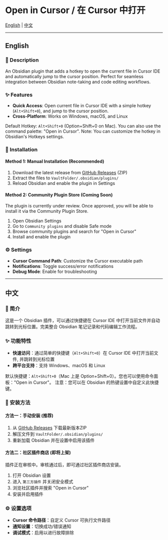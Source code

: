 # Open in Cursor / 在 Cursor 中打开

[English](#english) | [中文](#中文)

---

## English

### 📖 Description

An Obsidian plugin that adds a hotkey to open the current file in Cursor IDE and automatically jump to the cursor position. Perfect for seamless integration between Obsidian note-taking and code editing workflows.

### ✨ Features

-   **Quick Access**: Open current file in Cursor IDE with a simple hotkey (`Alt+Shift+0`), and jump to the cursor position.
-   **Cross-Platform**: Works on Windows, macOS, and Linux

Default Hotkey: `Alt+Shift+0` (Option+Shift+0 on Mac). You can also use the command palette: "Open in Cursor".
Note: You can customize the hotkey in Obsidian's Hotkeys settings.

### 🚀 Installation

#### Method 1: Manual Installation (Recommended)

1. Download the latest release from [GitHub Releases](https://github.com/awaken233/open-in-cursor/releases) (ZIP)
2. Extract the files to `VaultFolder/.obsidian/plugins/`
3. Reload Obsidian and enable the plugin in Settings

#### Method 2: Community Plugin Store (Coming Soon)

The plugin is currently under review. Once approved, you will be able to install it via the Community Plugin Store.

1. Open Obsidian Settings
2. Go to `Community plugins` and disable Safe mode
3. Browse community plugins and search for "Open in Cursor"
4. Install and enable the plugin

### ⚙️ Settings

-   **Cursor Command Path**: Customize the Cursor executable path
-   **Notifications**: Toggle success/error notifications
-   **Debug Mode**: Enable for troubleshooting

---

## 中文

### 📖 简介

这是一个 Obsidian 插件，可以通过快捷键在 Cursor IDE 中打开当前文件并自动跳转到光标位置。完美整合 Obsidian 笔记记录和代码编辑工作流程。

### ✨ 功能特性

-   **快速访问**：通过简单的快捷键（`Alt+Shift+0`）在 Cursor IDE 中打开当前文件, 并跳转到光标位置
-   **跨平台支持**：支持 Windows、macOS 和 Linux

默认快捷键：`Alt+Shift+0`（Mac 上是 Option+Shift+0）。您也可以使用命令面板："Open in Cursor"。
注意：您可以在 Obsidian 的热键设置中自定义此快捷键。

### 🚀 安装方法

#### 方法一：手动安装 (推荐)

1. 从 [GitHub Releases](https://github.com/awaken233/open-in-cursor/releases) 下载最新版本ZIP
2. 解压文件到 `VaultFolder/.obsidian/plugins/`
3. 重新加载 Obsidian 并在设置中启用该插件

#### 方法二：社区插件商店 (即将上架)

插件正在审核中。审核通过后，即可通过社区插件商店安装。

1. 打开 Obsidian 设置
2. 进入 `第三方插件` 并关闭安全模式
3. 浏览社区插件并搜索 "Open in Cursor"
4. 安装并启用插件

### ⚙️ 设置选项

-   **Cursor 命令路径**：自定义 Cursor 可执行文件路径
-   **通知设置**：切换成功/错误通知
-   **调试模式**：启用以进行故障排除
